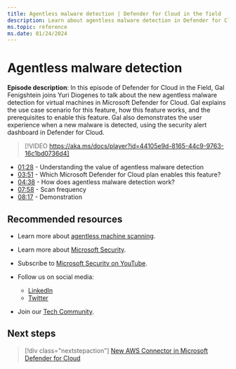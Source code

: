 ```yaml
---
title: Agentless malware detection | Defender for Cloud in the field
description: Learn about agentless malware detection in Defender for Cloud
ms.topic: reference
ms.date: 01/24/2024
---
```


# Agentless malware detection

**Episode description**: In this episode of Defender for Cloud in the Field, Gal Fenigshtein joins Yuri Diogenes to talk about the new agentless malware detection for virtual machines in Microsoft Defender for Cloud. Gal explains the use case scenario for this feature, how this feature works, and the prerequisites to enable this feature. Gal also demonstrates the user experience when a new malware is detected, using the security alert dashboard in Defender for Cloud.

> [!VIDEO https://aka.ms/docs/player?id=44105e9d-8165-44c9-9763-16c1bd0736d4]

- [01:28](/shows/mdc-in-the-field/unified-insights#time=01m28s) - Understanding the value of agentless malware detection
- [03:51](/shows/mdc-in-the-field/unified-insights#time=03m51s) - Which Microsoft Defender for Cloud plan enables this feature?
- [04:38](/shows/mdc-in-the-field/unified-insights#time=04m38s) - How does agentless malware detection work?
- [07:58](/shows/mdc-in-the-field/unified-insights#time=07m58s) - Scan frequency
- [08:17](/shows/mdc-in-the-field/unified-insights#time=08m17s) - Demonstration

## Recommended resources

- Learn more about [agentless machine scanning](concept-agentless-data-collection.md).
- Learn more about [Microsoft Security](https://msft.it/6002T9HQY).
- Subscribe to [Microsoft Security on YouTube](https://www.youtube.com/playlist?list=PL3ZTgFEc7LysiX4PfHhdJPR7S8mGO14YS).

- Follow us on social media:

  - [LinkedIn](https://www.linkedin.com/showcase/microsoft-security/)
  - [Twitter](https://twitter.com/msftsecurity)

- Join our [Tech Community](https://aka.ms/SecurityTechCommunity).

## Next steps

> [!div class="nextstepaction"]
> [New AWS Connector in Microsoft Defender for Cloud](episode-one.md)
